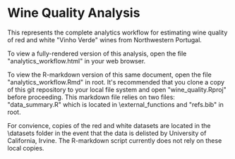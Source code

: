 # Wine Quality Analysis

This represents the complete analytics workflow for estimating wine quality of red and white "Vinho Verde" wines from Northwestern Portugal.

To view a fully-rendered version of this analysis, open the file "analytics_workflow.html" in your web browser.

To view the R-markdown version of this same document, open the file "analytics_workflow.Rmd" in root. It's recommended that you clone a copy of this git repository to your local file system and open "wine_quality.Rproj" before proceeding. This markdown file relies on two files: "data_summary.R" which is located in  \external_functions and "refs.bib" in root.

For convience, copies of the red and white datasets are located in the \datasets folder in the event that the data is delisted by University of California, Irvine. The R-markdown script currently does not rely on these local copies.
